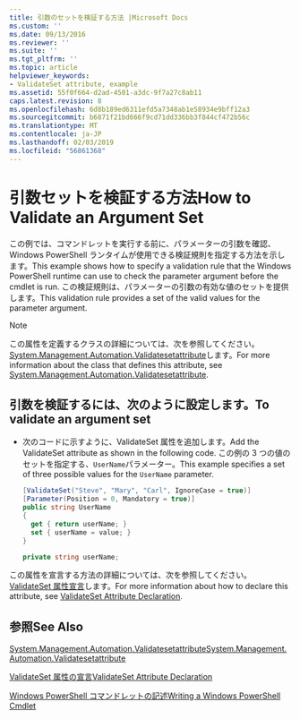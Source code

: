 ```yaml
---
title: 引数のセットを検証する方法 |Microsoft Docs
ms.custom: ''
ms.date: 09/13/2016
ms.reviewer: ''
ms.suite: ''
ms.tgt_pltfrm: ''
ms.topic: article
helpviewer_keywords:
- ValidateSet attribute, example
ms.assetid: 55f0f664-d2ad-4501-a3dc-9f7a27c8ab11
caps.latest.revision: 8
ms.openlocfilehash: 6d8b189ed6311efd5a7348ab1e58934e9bff12a3
ms.sourcegitcommit: b6871f21bd666f9cd71dd336bb3f844cf472b56c
ms.translationtype: MT
ms.contentlocale: ja-JP
ms.lasthandoff: 02/03/2019
ms.locfileid: "56861368"
---
```

# <a name="how-to-validate-an-argument-set"></a><span data-ttu-id="aa18c-102">引数セットを検証する方法</span><span class="sxs-lookup"><span data-stu-id="aa18c-102">How to Validate an Argument Set</span></span>

<span data-ttu-id="aa18c-103">この例では、コマンドレットを実行する前に、パラメーターの引数を確認、Windows PowerShell ランタイムが使用できる検証規則を指定する方法を示します。</span><span class="sxs-lookup"><span data-stu-id="aa18c-103">This example shows how to specify a validation rule that the Windows PowerShell runtime can use to check the parameter argument before the cmdlet is run.</span></span> <span data-ttu-id="aa18c-104">この検証規則は、パラメーターの引数の有効な値のセットを提供します。</span><span class="sxs-lookup"><span data-stu-id="aa18c-104">This validation rule provides a set of the valid values for the parameter argument.</span></span>

> [!NOTE]
> <span data-ttu-id="aa18c-105">この属性を定義するクラスの詳細については、次を参照してください。 [System.Management.Automation.Validatesetattribute](/dotnet/api/System.Management.Automation.ValidateSetAttribute)します。</span><span class="sxs-lookup"><span data-stu-id="aa18c-105">For more information about the class that defines this attribute, see [System.Management.Automation.Validatesetattribute](/dotnet/api/System.Management.Automation.ValidateSetAttribute).</span></span>

## <a name="to-validate-an-argument-set"></a><span data-ttu-id="aa18c-106">引数を検証するには、次のように設定します。</span><span class="sxs-lookup"><span data-stu-id="aa18c-106">To validate an argument set</span></span>

- <span data-ttu-id="aa18c-107">次のコードに示すように、ValidateSet 属性を追加します。</span><span class="sxs-lookup"><span data-stu-id="aa18c-107">Add the ValidateSet attribute as shown in the following code.</span></span> <span data-ttu-id="aa18c-108">この例の 3 つの値のセットを指定する、`UserName`パラメーター。</span><span class="sxs-lookup"><span data-stu-id="aa18c-108">This example specifies a set of three possible values for the `UserName` parameter.</span></span>

    ```csharp
    [ValidateSet("Steve", "Mary", "Carl", IgnoreCase = true)]
    [Parameter(Position = 0, Mandatory = true)]
    public string UserName
    {
      get { return userName; }
      set { userName = value; }
    }

    private string userName;
    ```

<span data-ttu-id="aa18c-109">この属性を宣言する方法の詳細については、次を参照してください。 [ValidateSet 属性宣言](./validateset-attribute-declaration.md)します。</span><span class="sxs-lookup"><span data-stu-id="aa18c-109">For more information about how to declare this attribute, see [ValidateSet Attribute Declaration](./validateset-attribute-declaration.md).</span></span>

## <a name="see-also"></a><span data-ttu-id="aa18c-110">参照</span><span class="sxs-lookup"><span data-stu-id="aa18c-110">See Also</span></span>

[<span data-ttu-id="aa18c-111">System.Management.Automation.Validatesetattribute</span><span class="sxs-lookup"><span data-stu-id="aa18c-111">System.Management.Automation.Validatesetattribute</span></span>](/dotnet/api/System.Management.Automation.ValidateSetAttribute)

[<span data-ttu-id="aa18c-112">ValidateSet 属性の宣言</span><span class="sxs-lookup"><span data-stu-id="aa18c-112">ValidateSet Attribute Declaration</span></span>](./validateset-attribute-declaration.md)

[<span data-ttu-id="aa18c-113">Windows PowerShell コマンドレットの記述</span><span class="sxs-lookup"><span data-stu-id="aa18c-113">Writing a Windows PowerShell Cmdlet</span></span>](./writing-a-windows-powershell-cmdlet.md)

